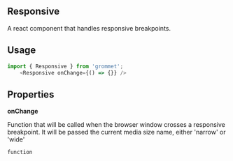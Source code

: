 ## Responsive
A react component that handles responsive breakpoints.

## Usage

```javascript
import { Responsive } from 'grommet';
    <Responsive onChange={() => {}} />
```

## Properties

**onChange**

Function that will be called when the browser window crosses a responsive
      breakpoint. It will be passed the current media size name, either
      'narrow' or 'wide'

```
function
```
  
